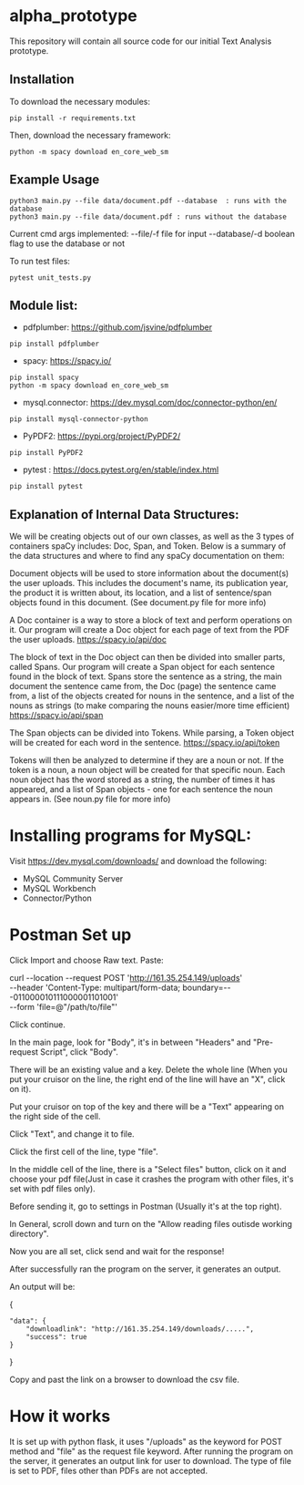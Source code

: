 # alpha_prototype

This repository will contain all source code for our initial Text Analysis prototype.

## Installation
To download the necessary modules: 
```
pip install -r requirements.txt
```
Then, download the necessary framework:
```
python -m spacy download en_core_web_sm
```
## Example Usage
```
python3 main.py --file data/document.pdf --database  : runs with the database
python3 main.py --file data/document.pdf : runs without the database
```
Current cmd args implemented: 
--file/-f   file for input
--database/-d boolean flag to use the database or not

To run test files: 
```
pytest unit_tests.py
```

## Module list:
* pdfplumber:
https://github.com/jsvine/pdfplumber
```
pip install pdfplumber
```
* spacy: https://spacy.io/
```
pip install spacy 
python -m spacy download en_core_web_sm
```
* mysql.connector:
https://dev.mysql.com/doc/connector-python/en/
```
pip install mysql-connector-python
```
* PyPDF2: https://pypi.org/project/PyPDF2/
```
pip install PyPDF2
```
* pytest : https://docs.pytest.org/en/stable/index.html
```
pip install pytest
```
## Explanation of Internal Data Structures:
We will be creating objects out of our own classes, as well as the 3 types of containers spaCy includes: Doc, Span, 
and Token. Below is a summary of the data structures and where to find any spaCy documentation on them:

Document objects will be used to store information about the document(s) the user uploads. This includes the document's
name, its publication year, the product it is written about, its location, and a list of sentence/span objects found
in this document. 
(See document.py file for more info)

A Doc container is a way to store a block of text and perform operations on it. Our program will create a Doc
object for each page of text from the PDF the user uploads. 
https://spacy.io/api/doc

The block of text in the Doc object can then be divided into smaller parts, called Spans. Our program will create a 
Span object for each sentence found in the block of text. Spans store the sentence as a string, the main document the
sentence came from, the Doc (page) the sentence came from, a list of the objects created for nouns in the sentence, and
a list of the nouns as strings (to make comparing the nouns easier/more time efficient)
https://spacy.io/api/span

The Span objects can be divided into Tokens. While parsing, a Token object will be created for each word in the
sentence. 
https://spacy.io/api/token

Tokens will then be analyzed to determine if they are a noun or not. If the token is a noun, a noun object will
be created for that specific noun. Each noun object has the word stored as a string, the number of times it has 
appeared, and a list of Span objects - one for each sentence the noun appears in.
(See noun.py file for more info)

# Installing programs for MySQL:
Visit https://dev.mysql.com/downloads/ and download the following:
* MySQL Community Server
* MySQL Workbench
* Connector/Python

# Postman Set up
Click Import and choose Raw text.
Paste:

curl --location --request POST 'http://161.35.254.149/uploads' \
--header 'Content-Type: multipart/form-data; boundary=---011000010111000001101001' \
--form 'file=@"/path/to/file"'

Click continue.

In the main page, look for "Body", it's in between "Headers" and "Pre-request Script", click "Body".

There will be an existing value and a key. Delete the whole line (When you put your cruisor on the line, the right end of the line will have an "X", click on it).

Put your cruisor on top of the key and there will be a "Text" appearing on the right side of the cell. 

Click "Text", and change it to file.

Click the first cell of the line, type "file".

In the middle cell of the line, there is a "Select files" button, click on it and choose your pdf file(Just in case it crashes the program with other files, it's set with pdf files only).

Before sending it, go to settings in Postman (Usually it's at the top right).

In General, scroll down and turn on the "Allow reading files outisde working directory".

Now you are all set, click send and wait for the response!

After successfully ran the program on the server, it generates an output.

An output will be:

{

    "data": {
        "downloadlink": "http://161.35.254.149/downloads/.....",
        "success": true
    }
    
}

Copy and past the link on a browser to download the csv file. 


# How it works
It is set up with python flask, it uses "/uploads" as the keyword for POST method and "file" as the request file keyword. After running the program on the server, it generates an output link for user to download. The type of file is set to PDF, files other than PDFs are not accepted. 
